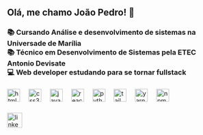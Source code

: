 <h2 align="left">Olá, me chamo João Pedro! 👋</h2>

###

<h3 align="left">📚 Cursando Análise e desenvolvimento de sistemas na Universade de Marília<br>📚 Técnico em Desenvolvimento de Sistemas pela ETEC Antonio Devisate<br>💻 Web developer estudando para se tornar fullstack</h3>

###

<div align="left" height="30px">
  <img src="https://cdn.jsdelivr.net/gh/devicons/devicon/icons/html5/html5-plain.svg" width="30" height="30" alt="html5 logo"  />
  <img width="12" />
  <img src="https://cdn.jsdelivr.net/gh/devicons/devicon/icons/css3/css3-plain.svg" width="30" height="30" alt="css3 logo"  />
  <img width="12" />
  <img src="https://cdn.jsdelivr.net/gh/devicons/devicon/icons/javascript/javascript-plain.svg" width="30" height="30" alt="javascript logo"  />
  <img width="12" />
  <img src="https://cdn.jsdelivr.net/gh/devicons/devicon/icons/react/react-original.svg" width="30" height="30" alt="react logo"  />
  <img width="12" />
  <img src="https://cdn.jsdelivr.net/gh/devicons/devicon/icons/python/python-original.svg" width="30" height="30" alt="python logo"  />
  <img width="12" />
  <img src="https://cdn.jsdelivr.net/gh/devicons/devicon/icons/tailwindcss/tailwindcss-original-wordmark.svg" width="30" height="30" alt="tailwindcss logo"  />
  <img width="12" />
  <img src="https://cdn.jsdelivr.net/gh/devicons/devicon/icons/yarn/yarn-original.svg" width="30" height="30" alt="yarn logo"  />
  <img width="12" />
  <img src="https://cdn.jsdelivr.net/gh/devicons/devicon/icons/npm/npm-original-wordmark.svg" width="30" height="30" alt="npm logo"  />
</div>

###

<div align="left">
  <a href="https://www.linkedin.com/in/jo%C3%A3o-pedro-louren%C3%A7o-dos-santos-28b501291/" target="_blank">
    <img src="https://img.shields.io/static/v1?message=LinkedIn&logo=linkedin&label=&color=0077B5&logoColor=white&labelColor=&style=for-the-badge" height="35" alt="linkedin logo"  />
  </a>
</div>

###
